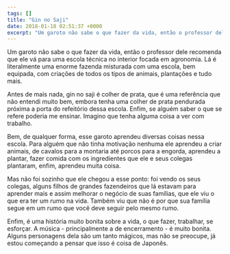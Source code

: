 ```yaml
---
tags: []
title: "Gin no Saji"
date: 2018-01-18 02:51:37 +0000
excerpt: "Um garoto não sabe o que fazer da vida, então o professor dele recomenda que ele vá para uma escola técnica no interior focada em..."
---
```


Um garoto não sabe o que fazer da vida, então o professor dele recomenda que ele vá para uma escola técnica no interior focada em agronomia. Lá é literalmente uma enorme fazenda misturada com uma escola, bem equipada, com criações de todos os tipos de animais, plantações e tudo mais.

Antes de mais nada, gin no saji é colher de prata, que é uma referência que não entendi muito bem, embora tenha uma colher de prata pendurada próxima a porta do refeitório dessa escola. Enfim, se alguém saber o que se refere poderia me ensinar. Imagino que tenha alguma coisa a ver com trabalho.

Bem, de qualquer forma, esse garoto aprendeu diversas coisas nessa escola. Para alguém que não tinha motivação nenhuma ele aprendeu a criar animais, de cavalos para a montaria até porcos para a engorda, aprendeu a plantar, fazer comida com os ingredientes que ele e seus colegas plantaram, enfim, aprendeu muita coisa.

Mas não foi sozinho que ele chegou a esse ponto: foi vendo os seus colegas, alguns filhos de grandes fazendeiros que lá estavam para aprender mais e assim melhorar o negócio de suas famílias, que ele viu o que era ter um rumo na vida. Também viu que não é por que sua família segue em um rumo que você deve seguir pelo mesmo rumo.

Enfim, é uma história muito bonita sobre a vida, o que fazer, trabalhar, se esforçar. A música - principalmente a de encerramento - é muito bonita. Alguns personagens dela são um tanto mágicos, mas não se preocupe, já estou começando a pensar que isso é coisa de Japonês.